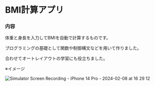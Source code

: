 # BMI計算アプリ

### 内容
体重と身長を入力してBMIを自動で計算するものです。

プログラミングの基礎として関数や制御構文などを用いて作りました。

合わせてオートレイアウトの学習にも役立ちました。

※イメージ

![Simulator Screen Recording - iPhone 14 Pro - 2024-02-08 at 16 29 12](https://github.com/spark94vcoolk/BMICalculation/assets/156158253/07ef7e06-7411-4c57-be08-f233d062f4f3)

